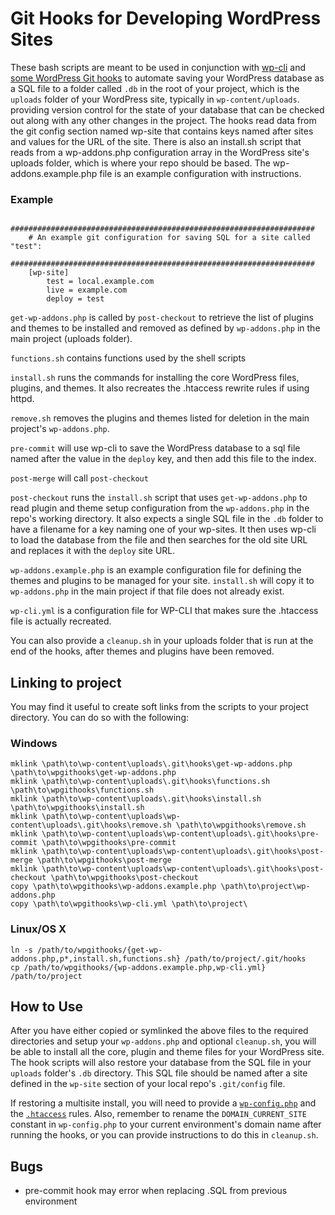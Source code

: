 # Git Hooks for Developing WordPress Sites

These bash scripts are meant to be used in conjunction with [wp-cli](http://wp-cli.org/) and [some WordPress Git hooks](https://github.com/enderandpeter/wpgithooks) to automate saving your WordPress database as a SQL file to a folder called `.db` in the root of your project, which is the `uploads` folder of your WordPress site, typically in `wp-content/uploads`. providing version control for the state of your database that can be checked out along with any other changes in the project. The hooks read data from the git config section named wp-site that contains keys named after sites and values for the URL of the site. There is also an install.sh script that reads from a wp-addons.php configuration array in the WordPress site's uploads folder, which is where your repo should be based. The wp-addons.example.php file is an example configuration with instructions.

### Example
		####################################################################
		# An example git configuration for saving SQL for a site called "test":
		####################################################################
		[wp-site]
			test = local.example.com
			live = example.com
			deploy = test


`get-wp-addons.php` is called by `post-checkout` to retrieve the list of plugins and themes to be installed and removed as defined by `wp-addons.php`
in the main project (uploads folder).

`functions.sh` contains functions used by the shell scripts

`install.sh` runs the commands for installing the core WordPress files, plugins, and themes. It also recreates the .htaccess rewrite rules if using httpd.

`remove.sh` removes the plugins and themes listed for deletion in the main project's `wp-addons.php`.
            
`pre-commit` will use wp-cli to save the WordPress database to a sql file named after the value in the `deploy` key, and then add this file to the index.

`post-merge` will call `post-checkout`

`post-checkout` runs the `install.sh` script that uses `get-wp-addons.php` to read plugin and theme setup configuration from the `wp-addons.php` in the repo's working directory. It also expects a single SQL file in the `.db` folder to have a filename for a key naming one of your wp-sites. It then uses wp-cli to load the database from the file and then searches for the old site URL and replaces it with the `deploy` site URL.

`wp-addons.example.php` is an example configuration file for defining the themes and plugins to be managed for your site. `install.sh` will copy it to `wp-addons.php`
in the main project if that file does not already exist.

`wp-cli.yml` is a configuration file for WP-CLI that makes sure the .htaccess file is actually recreated.

You can also provide a `cleanup.sh` in your uploads folder that is run at the end of the hooks, after themes and plugins have been removed.

## Linking to project
You may find it useful to create soft links from the scripts to your project directory. You can do so with the following:

### Windows
    mklink \path\to\wp-content\uploads\.git\hooks\get-wp-addons.php \path\to\wpgithooks\get-wp-addons.php
    mklink \path\to\wp-content\uploads\.git\hooks\functions.sh \path\to\wpgithooks\functions.sh
    mklink \path\to\wp-content\uploads\.git\hooks\install.sh \path\to\wpgithooks\install.sh
    mklink \path\to\wp-content\uploads\wp-content\uploads\.git\hooks\remove.sh \path\to\wpgithooks\remove.sh
    mklink \path\to\wp-content\uploads\wp-content\uploads\.git\hooks\pre-commit \path\to\wpgithooks\pre-commit
    mklink \path\to\wp-content\uploads\wp-content\uploads\.git\hooks\post-merge \path\to\wpgithooks\post-merge
    mklink \path\to\wp-content\uploads\wp-content\uploads\.git\hooks\post-checkout \path\to\wpgithooks\post-checkout
    copy \path\to\wpgithooks\wp-addons.example.php \path\to\project\wp-addons.php
    copy \path\to\wpgithooks\wp-cli.yml \path\to\project\

### Linux/OS X
    ln -s /path/to/wpgithooks/{get-wp-addons.php,p*,install.sh,functions.sh} /path/to/project/.git/hooks    
    cp /path/to/wpgithooks/{wp-addons.example.php,wp-cli.yml} /path/to/project

## How to Use

After you have either copied or symlinked the above files to the required directories and setup your `wp-addons.php` and optional `cleanup.sh`, you will be able
to install all the core, plugin and theme files for your WordPress site. The hook scripts will also restore your database from the SQL file in your `uploads` folder's
`.db` directory. This SQL file should be named after a site defined in the `wp-site` section of your local repo's `.git/config` file.

If restoring a multisite install, you will need to provide a [`wp-config.php`](https://codex.wordpress.org/Create_A_Network#Step_4:_Enabling_the_Network) and the [`.htaccess`](https://codex.wordpress.org/Multisite_Network_Administration#.htaccess_and_Mod_Rewrite) rules. Also, remember to rename the `DOMAIN_CURRENT_SITE` constant in `wp-config.php` to your current environment's domain name after running the hooks, or you can provide instructions to do this in `cleanup.sh`.
    
## Bugs
* pre-commit hook may error when replacing .SQL from previous environment
